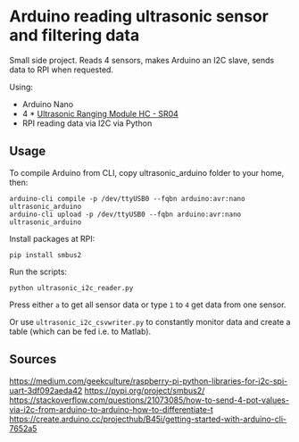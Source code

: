 # Arduino reading ultrasonic sensor and filtering data

Small side project. Reads 4 sensors, makes Arduino an I2C slave, sends data to RPI when requested.

Using:

* Arduino Nano
* 4 * [Ultrasonic Ranging Module HC - SR04](https://cdn.sparkfun.com/datasheets/Sensors/Proximity/HCSR04.pdf)
* RPI reading data via I2C via Python

## Usage

To compile Arduino from CLI, copy ultrasonic_arduino folder to your home, then:

```
arduino-cli compile -p /dev/ttyUSB0 --fqbn arduino:avr:nano ultrasonic_arduino
arduino-cli upload -p /dev/ttyUSB0 --fqbn arduino:avr:nano ultrasonic_arduino
```

Install packages at RPI:

```
pip install smbus2
```

Run the scripts:

```
python ultrasonic_i2c_reader.py
```

Press either ```a``` to get all sensor data or type ```1``` to ```4``` get data from one sensor.

Or use ```ultrasonic_i2c_csvwriter.py``` to constantly monitor data and create a table (which can be fed i.e. to Matlab).

## Sources

https://medium.com/geekculture/raspberry-pi-python-libraries-for-i2c-spi-uart-3df092aeda42
https://pypi.org/project/smbus2/
https://stackoverflow.com/questions/21073085/how-to-send-4-pot-values-via-i2c-from-arduino-to-arduino-how-to-differentiate-t
https://create.arduino.cc/projecthub/B45i/getting-started-with-arduino-cli-7652a5

